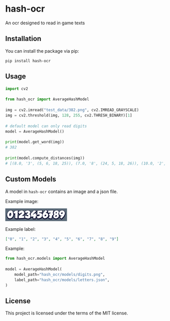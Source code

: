 # hash-ocr

An ocr designed to read in game texts

## Installation

You can install the package via pip:

```
pip install hash-ocr
```

## Usage

```python
import cv2

from hash_ocr import AverageHashModel

img = cv2.imread("test_data/382.png", cv2.IMREAD_GRAYSCALE)
img = cv2.threshold(img, 128, 255, cv2.THRESH_BINARY)[1]

# default model can only read digits
model = AverageHashModel()

print(model.get_word(img))
# 382

print(model.compute_distances(img))
# [(8.0, '3', (5, 6, 18, 25)), (7.0, '8', (24, 5, 18, 26)), (10.0, '2', (42, 6, 20, 24))]
```

## Custom Models

A model in `hash-ocr` contains an image and a json file.

Example image:

![Model Image](hash_ocr/models/digits.png)

Example label:

```json
["0", "1", "2", "3", "4", "5", "6", "7", "8", "9"]
```

Example:

```python
from hash_ocr.models import AverageHashModel

model = AverageHashModel(
    model_path="hash_ocr/models/digits.png",
    label_path="hash_ocr/models/letters.json",
)
```

## License

This project is licensed under the terms of the MIT license.

